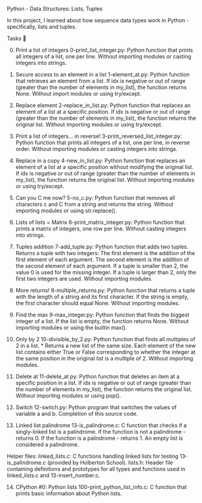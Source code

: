 Python - Data Structures: Lists, Tuples

In this project, I learned about how sequence data types work in Python - specifically, lists and tuples.

Tasks 📃

0. Print a list of integers
0-print_list_integer.py: Python function that prints all integers of a list, one per line.
Without importing modules or casting integers into strings.

1. Secure access to an element in a list
1-element_at.py: Python function that retrieves an element from a list.
If idx is negative or out of range (greater than the number of elements in my_list), the function returns None.
Without import modules or using try/except.

2. Replace element
2-replace_in_list.py: Python function that replaces an element of a list at a specific position.
If idx is negative or out of range (greater than the number of elements in my_list), the function returns the original list.
Without importing modules or using try/except.

3. Print a list of integers... in reverse!
3-print_reversed_list_integer.py: Python function that prints all integers of a list, one per line, in reverse order.
Without importing modules or casting integers into strings.

4. Replace in a copy
4-new_in_list.py: Python function that replaces an element of a list at a specific position without modifying the original list.
If idx is negative or out of range (greater than the number of elements in my_list), the function returns the original list.
Without importing modules or using try/except.

5. Can you C me now?
5-no_c.py: Python function that removes all characters c and C from a string and returns the string.
Without importing modules or using str.replace().

6. Lists of lists = Matrix
6-print_matrix_integer.py: Python function that prints a matrix of integers, one row per line.
Without casting integers into strings.

7. Tuples addition
7-add_tuple.py: Python function that adds two tuples.
Returns a tuple with two integers:
The first element is the addition of the first element of each argument.
The second element is the addition of the second element of each argument.
If a tuple is smaller than 2, the value 0 is used for the missing integer.
If a tuple is larger than 2, only the first two integers are used.
Without importing modules.

8. More returns!
8-multiple_returns.py: Python function that returns a tuple with the length of a string and its first character.
If the string is empty, the first character should equal None.
Without importing modules.

9. Find the max
9-max_integer.py: Python function that finds the biggest integer of a list.
If the list is empty, the function returns None.
Without importing modules or using the builtin max().

10. Only by 2
10-divisible_by_2.py: Python function that finds all multiples of 2 in a list. * Returns a new list of the same size. Each element of the new list contains either True or False corresponding to whether the integer at the same position in the original list is a multiple of 2.
Without importing modules.

11. Delete at
11-delete_at.py: Python function that deletes an item at a specific position in a list.
If idx is negative or out of range (greater than the number of elements in my_list), the function returns the original list.
Without imporitng modules or using pop().

12. Switch
12-switch.py: Python program that switches the values of variable a and b.
Completion of this source code.

13. Linked list palindrome
13-is_palindrome.c: C function that checks if a singly-linked list is a palindrome.
If the function is not a palindrome - returns 0.
If the function is a palindrome - returns 1.
An empty list is considered a palindrome.

Helper files:
linked_lists.c: C functions handling linked lists for testing 13-is_palindrome.c (provided by Holberton School).
lists.h: Header file containing definitions and prototypes for all types and functions used in linked_lists.c and 13-insert_number.c.

14. CPython #0: Python lists
100-print_python_list_info.c: C function that prints basic information about Python lists.
